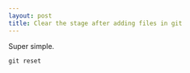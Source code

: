 ```yaml
---
layout: post
title: Clear the stage after adding files in git
---
```


Super simple.

    git reset

